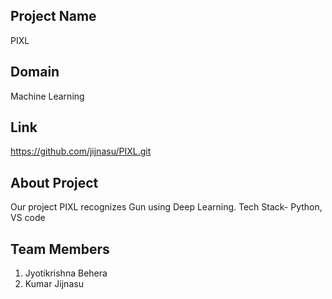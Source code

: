 ## Project Name

PIXL

## Domain

Machine Learning
## Link

https://github.com/jijnasu/PIXL.git

## About Project

Our project PIXL recognizes Gun using Deep Learning.
Tech Stack- Python, VS code

## Team Members

 1. Jyotikrishna Behera
 2. Kumar Jijnasu

